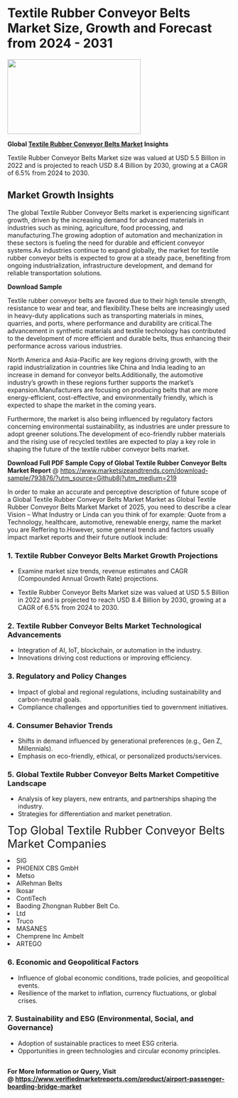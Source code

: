 <H1>Textile Rubber Conveyor Belts Market Size, Growth and Forecast from 2024 - 2031</H1><img class="aligncenter size-medium wp-image-584254" src="https://thirdeyenews.in/wp-content/uploads/2024/09/Global-Market-Research-300x168.jpeg" alt="" width="300" height="168" /><p><strong>Global&nbsp;<a href="https://www.marketsizeandtrends.com/download-sample/793876/?utm_source=Github8j?utm_medium=219">Textile Rubber Conveyor Belts Market</a> Insights</strong></p><p>Textile Rubber Conveyor Belts Market size was valued at USD 5.5 Billion in 2022 and is projected to reach USD 8.4 Billion by 2030, growing at a CAGR of 6.5% from 2024 to 2030.</p><p><h2>Market Growth Insights</h2> <p>The global Textile Rubber Conveyor Belts market is experiencing significant growth, driven by the increasing demand for advanced materials in industries such as mining, agriculture, food processing, and manufacturing.The growing adoption of automation and mechanization in these sectors is fueling the need for durable and efficient conveyor systems.As industries continue to expand globally, the market for textile rubber conveyor belts is expected to grow at a steady pace, benefiting from ongoing industrialization, infrastructure development, and demand for reliable transportation solutions.</p> <p><strong>Download Sample</strong></p> <p>Textile rubber conveyor belts are favored due to their high tensile strength, resistance to wear and tear, and flexibility.These belts are increasingly used in heavy-duty applications such as transporting materials in mines, quarries, and ports, where performance and durability are critical.The advancement in synthetic materials and textile technology has contributed to the development of more efficient and durable belts, thus enhancing their performance across various industries.</p> <p>North America and Asia-Pacific are key regions driving growth, with the rapid industrialization in countries like China and India leading to an increase in demand for conveyor belts.Additionally, the automotive industry’s growth in these regions further supports the market’s expansion.Manufacturers are focusing on producing belts that are more energy-efficient, cost-effective, and environmentally friendly, which is expected to shape the market in the coming years.</p> <p>Furthermore, the market is also being influenced by regulatory factors concerning environmental sustainability, as industries are under pressure to adopt greener solutions.The development of eco-friendly rubber materials and the rising use of recycled textiles are expected to play a key role in shaping the future of the textile rubber conveyor belts market.</p> <p><span class=""><strong>Download Full PDF Sample Copy of Global Textile Rubber Conveyor Belts Market Report</strong> @ <a href="https://www.marketsizeandtrends.com/download-sample/793876/?utm_source=Github8j?utm_medium=219" target="_blank">https://www.marketsizeandtrends.com/download-sample/793876/?utm_source=Github8j?utm_medium=219</a></span></p><p>In order to make an accurate and perceptive description of future scope of a Global&nbsp;Textile Rubber Conveyor Belts Market Market as Global&nbsp;Textile Rubber Conveyor Belts Market Market of 2025, you need to describe a clear Vision &ndash; What Industry or Linda can you think of for example: Quote from a Technology, healthcare, automotive, renewable energy, name the market you are Reffering to.However, some general trends and factors usually impact market reports and their future outlook include:</p><h3>1.&nbsp;<strong>Textile Rubber Conveyor Belts Market Growth Projections</strong></h3><ul><li>Examine market size trends, revenue estimates and CAGR (Compounded Annual Growth Rate) projections.</li><li><p>Textile Rubber Conveyor Belts Market size was valued at USD 5.5 Billion in 2022 and is projected to reach USD 8.4 Billion by 2030, growing at a CAGR of 6.5% from 2024 to 2030.</p></li></ul><h3>2.&nbsp;<strong>Textile Rubber Conveyor Belts Market Technological Advancements</strong></h3><ul><li>Integration of AI, IoT, blockchain, or automation in the industry.</li><li>Innovations driving cost reductions or improving efficiency.</li></ul><h3>3.&nbsp;<strong>Regulatory and Policy Changes</strong></h3><ul><li>Impact of global and regional regulations, including sustainability and carbon-neutral goals.</li><li>Compliance challenges and opportunities tied to government initiatives.</li></ul><h3>4.&nbsp;<strong>Consumer Behavior Trends</strong></h3><ul><li>Shifts in demand influenced by generational preferences (e.g., Gen Z, Millennials).</li><li>Emphasis on eco-friendly, ethical, or personalized products/services.</li></ul><h3>5.&nbsp;<strong>Global Textile Rubber Conveyor Belts Market Competitive Landscape</strong></h3><ul><li>Analysis of key players, new entrants, and partnerships shaping the industry.</li><li>Strategies for differentiation and market penetration.</li></ul><p data-pm-slice="1 1 []"><span style="color: inherit; font-family: inherit; font-size: 25px;">Top Global Textile Rubber Conveyor Belts Market Companies</span></p><div class="" data-test-id=""><p><li>SIG</li><li> PHOENIX CBS GmbH</li><li> Metso</li><li> AlRehman Belts</li><li> Ikosar</li><li> ContiTech</li><li> Baoding Zhongnan Rubber Belt Co.</li><li> Ltd</li><li> Truco</li><li> MASANES</li><li> Chemprene Inc Ambelt</li><li> ARTEGO</li></p></div><h3>6.&nbsp;<strong>Economic and Geopolitical Factors</strong></h3><ul><li>Influence of global economic conditions, trade policies, and geopolitical events.</li><li>Resilience of the market to inflation, currency fluctuations, or global crises.</li></ul><h3>7.&nbsp;<strong>Sustainability and ESG (Environmental, Social, and Governance)</strong></h3><ul><li>Adoption of sustainable practices to meet ESG criteria.</li><li>Opportunities in green technologies and circular economy principles.</li></ul><h2><strong style="font-size: 14px;">For More Information or Query, Visit @&nbsp;</strong><a style="background-color: #ffffff; font-size: 14px;" href="https://www.marketsizeandtrends.com/report/textile-rubber-conveyor-belts-market/" target="_blank">https://www.verifiedmarketreports.com/product/airport-passenger-boarding-bridge-market</a></h2>